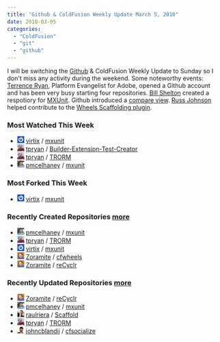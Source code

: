 ```yaml
---
title: "Github & ColdFusion Weekly Update March 5, 2010"
date: 2010-03-05
categories: 
  - "ColdFusion"
  - "git"
  - "github"
---
```


I will be switching the [Github](http://www.github.com) & ColdFusion Weekly Update to Sunday so I don't miss any activity during the weekend. Some noteworthy events: [Terrence Ryan](http://github.com/tpryan), Platform Evangelist for Adobe, opened a Github account and has been very busy starting four repositories. [Bill Shelton](http://github.com/virtix) created a respotiory for [MXUnit](http://github.com/virtix/mxunit). Github introduced a [compare view](http://github.com/blog/612-introducing-github-compare-view). [Russ Johnson](http://github.com/russjohnson) helped contribute to the [Wheels Scaffolding plugin](http://cfwheels.org/plugins/listing/9).

### Most Watched This Week

- ![](images/daf9558a873d0e6fd5c51de42ffeea9b) [virtix](http://github.com/virtix) / [mxunit](http://github.com/virtix/mxunit)
- ![](images/6c18ceafef161be26ae441469b29c475) [tpryan](http://github.com/tpryan) / [Builder-Extension-Test-Creator](http://github.com/tpryan/Builder-Extension-Test-Creator)
- ![](images/6c18ceafef161be26ae441469b29c475) [tpryan](http://github.com/tpryan) / [TRORM](http://github.com/tpryan/TRORM)
- ![](images/bd6f67362bcdd7790623d740169d9e67) [pmcelhaney](http://github.com/pmcelhaney) / [mxunit](http://github.com/pmcelhaney/mxunit)

### Most Forked This Week

- ![](images/daf9558a873d0e6fd5c51de42ffeea9b) [virtix](http://github.com/virtix) / [mxunit](http://github.com/virtix/mxunit)

### Recently Created Repositories [more](http://github.com/languages/ColdFusion/created)

- ![](images/bd6f67362bcdd7790623d740169d9e67) [pmcelhaney](http://github.com/pmcelhaney) / [mxunit](http://github.com/pmcelhaney/mxunit)
- ![](images/6c18ceafef161be26ae441469b29c475) [tpryan](http://github.com/tpryan) / [TRORM](http://github.com/tpryan/TRORM)
- ![](images/daf9558a873d0e6fd5c51de42ffeea9b) [virtix](http://github.com/virtix) / [mxunit](http://github.com/virtix/mxunit)
- ![](images/87649c32c60eede49adf4af87e1aa2ac) [Zoramite](http://github.com/Zoramite) / [cfwheels](http://github.com/Zoramite/cfwheels)
- ![](images/87649c32c60eede49adf4af87e1aa2ac) [Zoramite](http://github.com/Zoramite) / [reCyclr](http://github.com/Zoramite/reCyclr)

### Recently Updated Repositories [more](http://github.com/languages/ColdFusion/updated)

- ![](images/87649c32c60eede49adf4af87e1aa2ac) [Zoramite](http://github.com/Zoramite) / [reCyclr](http://github.com/Zoramite/reCyclr)
- ![](images/bd6f67362bcdd7790623d740169d9e67) [pmcelhaney](http://github.com/pmcelhaney) / [mxunit](http://github.com/pmcelhaney/mxunit)
- ![](images/bd508cb86ee45d370a469dc4f0460f8a) [raulriera](http://github.com/raulriera) / [Scaffold](http://github.com/raulriera/Scaffold)
- ![](images/6c18ceafef161be26ae441469b29c475) [tpryan](http://github.com/tpryan) / [TRORM](http://github.com/tpryan/TRORM)
- ![](images/5e780bb1d37686b56146c370c193ba27) [johncblandii](http://github.com/johncblandii) / [cfsocialize](http://github.com/johncblandii/cfsocialize)
